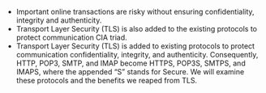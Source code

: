 - Important online transactions are risky without ensuring confidentiality, integrity and authenticity.
- Transport Layer Security (TLS) is also added to the existing protocols to protect communication CIA triad.
- Transport Layer Security (TLS) is added to existing protocols to protect communication confidentiality, integrity, and authenticity. Consequently, HTTP, POP3, SMTP, and IMAP become HTTPS, POP3S, SMTPS, and IMAPS, where the appended “S” stands for Secure. We will examine these protocols and the benefits we reaped from TLS.